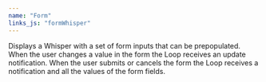 ```yaml
---
name: "Form"
links_js: "formWhisper"
---
```

Displays a Whisper with a set of form inputs that can be prepopulated. When the user changes a value in the form the Loop receives an update notification. When the user submits or cancels the form the Loop receives a notification and all the values of the form fields.
